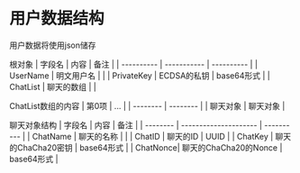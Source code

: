 # 用户数据结构
用户数据将使用json储存

根对象
| 字段名     | 内容        | 备注       |
| ---------- | ----------- | ---------- |
| UserName   | 明文用户名  |            |
| PrivateKey | ECDSA的私钥 | base64形式 |
| ChatList   | 聊天的数组  |            |

ChatList数组的内容
| 第0项    | ...      |
| -------- | -------- |
| 聊天对象 | 聊天对象 |

聊天对象结构
| 字段名   | 内容                  | 备注       |
| -------- | --------------------- | ---------- |
| ChatName | 聊天的名称            |            |
| ChatID   | 聊天的ID              | UUID       |
| ChatKey  | 聊天的ChaCha20密钥    | base64形式 |
| ChatNonce| 聊天的ChaCha20的Nonce | base64形式 |